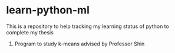 # learn-python-ml
This is a repository to help tracking my learning status of python to complete my thesis
1. Program to study k-means advised by Professor Shin
